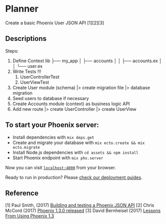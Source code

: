 # Planner

Create a basic Phoenix User JSON API [1][2][3]

## Descriptions

Steps:

1. Define Context
    lib
    ├── my_app
    │   ├── accounts
    │   │   ├── accounts.ex
    │   │   └── user.ex
2. Write Tests !!!
    1. UserControllerTest
    2. UserViewTest
3. Create User module (schema) |> create migration file |> database migration
4. Seed users to database if necessary
5. Create Accounts module (context) as business logic API
6. Add new route |> create UserController |> create UserView

## To start your Phoenix server:

  * Install dependencies with `mix deps.get`
  * Create and migrate your database with `mix ecto.create && mix ecto.migrate`
  * Install Node.js dependencies with `cd assets && npm install`
  * Start Phoenix endpoint with `mix phx.server`

Now you can visit [`localhost:4000`](http://localhost:4000) from your browser.

Ready to run in production? Please [check our deployment guides](http://www.phoenixframework.org/docs/deployment).

## Reference

[1] Paul Smith, (2017) [Building and testing a Phoenix JSON API](https://robots.thoughtbot.com/building-a-phoenix-json-api)
[2] Chris McCord (2017) [Phoenix 1.3.0 released](http://phoenixframework.org/blog/phoenix-1-3-0-released)
[3] David Bernheisel (2017) [Lessons From Using Phoenix 1.3](https://robots.thoughtbot.com/lessons-from-using-phoenix-1-3#experience)